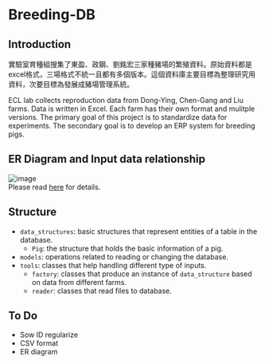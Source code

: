 # Breeding-DB

## Introduction

實驗室育種組搜集了東盈、政鋼、劉銘宏三家種豬場的繁殖資料。原始資料都是excel格式，三場格式不統一且都有多個版本。這個資料庫主要目標為整理研究用資料，次要目標為發展成豬場管理系統。

ECL lab collects reproduction data from Dong-Ying, Chen-Gang and Liu farms. Data is written in Excel. Each farm has their own format and mulitple versions. The primary goal of this project is to standardize data for experiments. The secondary goal is to develop an ERP system for breeding pigs.

## ER Diagram and Input data relationship
![image]()\
Please read [here]() for details.

## Structure

* `data_structures`: basic structures that represent entities of a table in the database.
    * `Pig`: the structure that holds the basic information of a pig.
* `models`: operations related to reading or changing the database.
* `tools`: classes that help handling different type of inputs.
    * `factory`: classes that produce an instance of `data_structure` based on data from different farms.
    * `reader`: classes that read files to database.

## To Do
* Sow ID regularize
* CSV format
* ER diagram